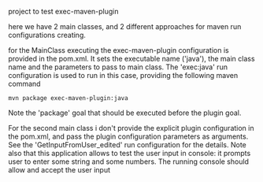 project to test exec-maven-plugin

here we have 2 main classes, and 2 different approaches for maven run configurations creating.

for the MainClass executing the exec-maven-plugin configuration is provided in the pom.xml. It sets the executable
name ('java'), the main class name and the parameters to pass to main class. The 'exec:java' run configuration is used
to run in this case, providing the following maven command

```
mvn package exec-maven-plugin:java
```

Note the 'package' goal that should be executed before the plugin goal.

For the second main class i don't provide the explicit plugin configuration in the pom.xml, and pass the plugin
configuration parameters as arguments. See the 'GetInputFromUser_edited' run configuration for the details. Note also
that this application allows to test the user input in console: it prompts user to enter some string and some numbers.
The running console should allow and accept the user input
